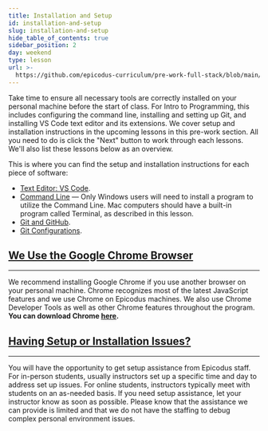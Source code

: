 ```yaml
---
title: Installation and Setup
id: installation-and-setup
slug: installation-and-setup
hide_table_of_contents: true
sidebar_position: 2
day: weekend
type: lesson
url: >-
  https://github.com/epicodus-curriculum/pre-work-full-stack/blob/main/0h_homework_installation_and_setup.md
---
```


Take time to ensure all necessary tools are correctly installed on your personal machine before the start of class. For Intro to Programming, this includes configuring the command line, installing and setting up Git, and installing VS Code text editor and its extensions. We cover setup and installation instructions in the upcoming lessons in this pre-work section. All you need to do is click the "Next" button to work through each lessons. We'll also list these lessons below as an overview. 

This is where you can find the setup and installation instructions for each piece of software:

* [Text Editor: VS Code](https://new.learnhowtoprogram.com/pre-work/getting-started-with-intro-to-programming/text-editor-visual-studio-code).
* [Command Line](https://new.learnhowtoprogram.com/pre-work/getting-started-with-intro-to-programming/introduction-to-the-command-line) — Only Windows users will need to install a program to utilize the Command Line. Mac computers should have a built-in program called Terminal, as described in this lesson.
* [Git and GitHub](https://new.learnhowtoprogram.com/pre-work/getting-started-with-intro-to-programming/git-and-github).
* [Git Configurations](https://new.learnhowtoprogram.com/pre-work/getting-started-with-intro-to-programming/git-configurations).

## [We Use the Google Chrome Browser](#we-use-the-chrome-browser)

---

We recommend installing Google Chrome if you use another browser on your personal machine. Chrome recognizes most of the latest JavaScript features and we use Chrome on Epicodus machines. We also use Chrome Developer Tools as well as other Chrome features throughout the program. **You can download Chrome [here](https://www.google.com/chrome/).**

## [Having Setup or Installation Issues?](#having-setup-or-installation-issues)

---

You will have the opportunity to get setup assistance from Epicodus staff. For in-person students, usually instructors set up a specific time and day to address set up issues. For online students, instructors typically meet with students on an as-needed basis. If you need setup assistance, let your instructor know as soon as possible. Please know that the assistance we can provide is limited and that we do not have the staffing to debug complex personal environment issues.
